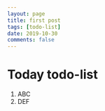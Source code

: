 ```yaml
---
layout: page
title: first post
tags: [todo-list]
date: 2019-10-30
comments: false
---
```


# Today todo-list

1. ABC
2. DEF